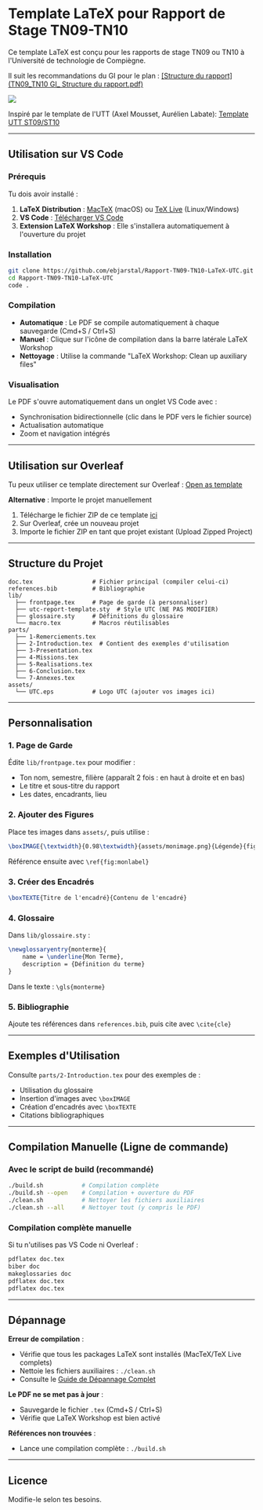 # Template LaTeX pour Rapport de Stage TN09-TN10

Ce template LaTeX est conçu pour les rapports de stage TN09 ou TN10 à l'Université de technologie de Compiègne. 

Il suit les recommandations du GI pour le plan : [[Structure du rapport](TN09_TN10 GI_ Structure du rapport.pdf)](https://github.com/GuillaumeHERMOSO/Rapport-TN09-TN10-LaTeX-UTC/blob/main/TN09_TN10%20GI_%20Structure%20du%20rapport.pdf)

![](https://github.com/GuillaumeHERMOSO/Rapport-TN09-TN10-LaTeX-UTC/blob/main/rapport.png)

Inspiré par le template de l'UTT (Axel Mousset, Aurélien Labate): [Template UTT ST09/ST10](https://www.overleaf.com/latex/templates/utt-st09-slash-st10/kwpzjqwhtqjt)

---

## Utilisation sur VS Code

### Prérequis

Tu dois avoir installé :

1. **LaTeX Distribution** : [MacTeX](https://www.tug.org/mactex/) (macOS) ou [TeX Live](https://www.tug.org/texlive/) (Linux/Windows)
2. **VS Code** : [Télécharger VS Code](https://code.visualstudio.com/)
3. **Extension LaTeX Workshop** : Elle s'installera automatiquement à l'ouverture du projet

### Installation

```bash
git clone https://github.com/ebjarstal/Rapport-TN09-TN10-LaTeX-UTC.git
cd Rapport-TN09-TN10-LaTeX-UTC
code .
```

### Compilation

- **Automatique** : Le PDF se compile automatiquement à chaque sauvegarde (Cmd+S / Ctrl+S)
- **Manuel** : Clique sur l'icône de compilation dans la barre latérale LaTeX Workshop
- **Nettoyage** : Utilise la commande "LaTeX Workshop: Clean up auxiliary files"

### Visualisation

Le PDF s'ouvre automatiquement dans un onglet VS Code avec :
- Synchronisation bidirectionnelle (clic dans le PDF vers le fichier source)
- Actualisation automatique
- Zoom et navigation intégrés

---

## Utilisation sur Overleaf

Tu peux utiliser ce template directement sur Overleaf : [Open as template](https://www.overleaf.com/latex/templates/utc-tn09-slash-tn10/zbtpffvtkyyp)

**Alternative** : Importe le projet manuellement
1. Télécharge le fichier ZIP de ce template [ici](https://github.com/GuillaumeHERMOSO/Rapport-TN09-TN10-LaTeX-UTC/archive/refs/heads/main.zip)
2. Sur Overleaf, crée un nouveau projet
3. Importe le fichier ZIP en tant que projet existant (Upload Zipped Project)

---

## Structure du Projet

```
doc.tex                 # Fichier principal (compiler celui-ci)
references.bib          # Bibliographie
lib/
  ├── frontpage.tex     # Page de garde (à personnaliser)
  ├── utc-report-template.sty  # Style UTC (NE PAS MODIFIER)
  ├── glossaire.sty     # Définitions du glossaire
  └── macro.tex         # Macros réutilisables
parts/
  ├── 1-Remerciements.tex
  ├── 2-Introduction.tex  # Contient des exemples d'utilisation
  ├── 3-Presentation.tex
  ├── 4-Missions.tex
  ├── 5-Realisations.tex
  ├── 6-Conclusion.tex
  └── 7-Annexes.tex
assets/
  └── UTC.eps           # Logo UTC (ajouter vos images ici)
```

---

## Personnalisation

### 1. Page de Garde

Édite `lib/frontpage.tex` pour modifier :
- Ton nom, semestre, filière (apparaît 2 fois : en haut à droite et en bas)
- Le titre et sous-titre du rapport
- Les dates, encadrants, lieu

### 2. Ajouter des Figures

Place tes images dans `assets/`, puis utilise :
```latex
\boxIMAGE{\textwidth}{0.98\textwidth}{assets/monimage.png}{Légende}{fig:monlabel}
```
Référence ensuite avec `\ref{fig:monlabel}`

### 3. Créer des Encadrés

```latex
\boxTEXTE{Titre de l'encadré}{Contenu de l'encadré}
```

### 4. Glossaire

Dans `lib/glossaire.sty` :
```latex
\newglossaryentry{monterme}{
    name = \underline{Mon Terme},
    description = {Définition du terme}
}
```
Dans le texte : `\gls{monterme}`

### 5. Bibliographie

Ajoute tes références dans `references.bib`, puis cite avec `\cite{cle}`

---

## Exemples d'Utilisation

Consulte `parts/2-Introduction.tex` pour des exemples de :
- Utilisation du glossaire
- Insertion d'images avec `\boxIMAGE`
- Création d'encadrés avec `\boxTEXTE`
- Citations bibliographiques

---

## Compilation Manuelle (Ligne de commande)

### Avec le script de build (recommandé)

```bash
./build.sh           # Compilation complète
./build.sh --open    # Compilation + ouverture du PDF
./clean.sh           # Nettoyer les fichiers auxiliaires
./clean.sh --all     # Nettoyer tout (y compris le PDF)
```

### Compilation complète manuelle

Si tu n'utilises pas VS Code ni Overleaf :
```bash
pdflatex doc.tex
biber doc
makeglossaries doc
pdflatex doc.tex
pdflatex doc.tex
```

---

## Dépannage

**Erreur de compilation** :
- Vérifie que tous les packages LaTeX sont installés (MacTeX/TeX Live complets)
- Nettoie les fichiers auxiliaires : `./clean.sh`
- Consulte le [Guide de Dépannage Complet](TROUBLESHOOTING.md)

**Le PDF ne se met pas à jour** :
- Sauvegarde le fichier `.tex` (Cmd+S / Ctrl+S)
- Vérifie que LaTeX Workshop est bien activé

**Références non trouvées** :
- Lance une compilation complète : `./build.sh`

---

## Licence

Modifie-le selon tes besoins.

